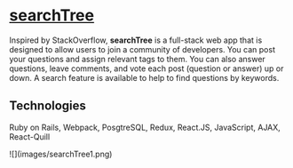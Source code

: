 <h1><a href='https://search-tree.herokuapp.com/#/'>searchTree</a></h1>
<p>Inspired by StackOverflow, <strong>searchTree</strong> is a full-stack web app that is designed to allow users to join a community of developers. You can post your questions and assign relevant tags to them. You can also answer questions, leave comments, and vote each post (question or answer) up or down. A search feature is available to help to find questions by keywords.</p>
<h2>Technologies</h2>
<p>Ruby on Rails, Webpack, PosgtreSQL, Redux, React.JS, JavaScript, AJAX, React-Quill</p>
![](images/searchTree1.png)
